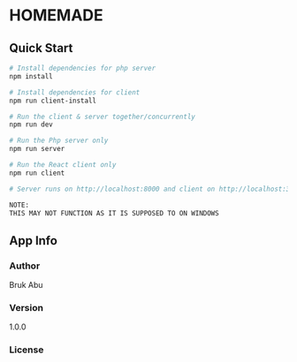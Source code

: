 # HOMEMADE

## Quick Start

``` bash
# Install dependencies for php server
npm install

# Install dependencies for client
npm run client-install

# Run the client & server together/concurrently
npm run dev

# Run the Php server only
npm run server

# Run the React client only
npm run client

# Server runs on http://localhost:8000 and client on http://localhost:3000

NOTE:
THIS MAY NOT FUNCTION AS IT IS SUPPOSED TO ON WINDOWS

```

## App Info

### Author

Bruk Abu

### Version

1.0.0

### License
